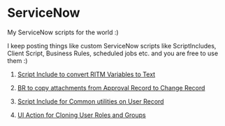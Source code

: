 # ServiceNow
My ServiceNow scripts for the world :)

I keep posting things like custom ServiceNow scripts like ScriptIncludes, Client Script, Business Rules, scheduled jobs etc. and you are free to use them :)

1. [Script Include to convert RITM Variables to Text](https://github.com/anveshmupparaju/servicenow/blob/509a14de8a8daae1d5a2562fbe92cc91808d65c1/VariablesToDescription.js)

2. [BR to copy attachments from Approval Record to Change Record](https://github.com/anveshmupparaju/servicenow/blob/509a14de8a8daae1d5a2562fbe92cc91808d65c1/copy_attachments.js)

3. [Script Include for Common utilities on User Record](https://github.com/anveshmupparaju/servicenow/blob/efc83fb3aad29168875a3548e56484f29e8593ed/CustomUserUtils.js)

4. [UI Action for Cloning User Roles and Groups](https://github.com/anveshmupparaju/servicenow/tree/79d183678054ed8415a527482fe2e25612894093/UI%20Actions/Clone_User_Roles_Groups)
